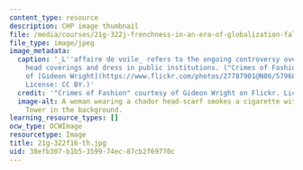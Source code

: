 ```yaml
---
content_type: resource
description: CHP image thumbnail
file: /media/courses/21g-322j-frenchness-in-an-era-of-globalization-fall-2016/38efb307b1b5359974ec87cb2f69770c_21g-322f16-th.jpg
file_type: image/jpeg
image_metadata:
  caption: '_L''affaire de voile_ refers to the ongoing controversy over religious
    head coverings and dress in public institutions. ("Crimes of Fashion" courtesy
    of [Gideon Wright](https://www.flickr.com/photos/27787901@N06/5796880083) on Flickr.
    License: CC BY.)'
  credit: '"Crimes of Fashion" courtesy of Gideon Wright on Flickr. License: CC BY.'
  image-alt: A woman wearing a chador head-scarf smokes a cigarette with the Eiffel
    Tower in the background.
learning_resource_types: []
ocw_type: OCWImage
resourcetype: Image
title: 21g-322f16-th.jpg
uid: 38efb307-b1b5-3599-74ec-87cb2f69770c
---
```

